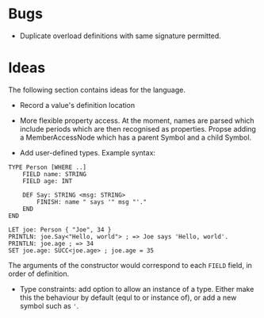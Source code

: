 # Bugs

- Duplicate overload definitions with same signature permitted.

# Ideas

The following section contains ideas for the language.

- Record a value's definition location

- More flexible property access. At the moment, names are parsed which include periods which are then recognised as properties. Propse adding a MemberAccessNode which has a parent Symbol and a child Symbol.

- Add user-defined types. Example syntax:

```
TYPE Person [WHERE ..]
	FIELD name: STRING
	FIELD age: INT

	DEF Say: STRING <msg: STRING>
		FINISH: name " says '" msg "'."
	END
END

LET joe: Person { "Joe", 34 }
PRINTLN: joe.Say<"Hello, world"> ; => Joe says 'Hello, world'.
PRINTLN: joe.age ; => 34
SET joe.age: SUCC<joe.age> ; joe.age = 35

```

The arguments of the constructor would correspond to each `FIELD` field, in order of definition.

- Type constraints: add option to allow an instance of a type. Either make this the behaviour by default (equl to or instance of), or add a new symbol such as `'`.
